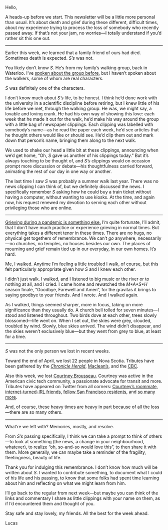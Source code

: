 Hello,

A heads-up before we start. This newsletter will be a little more personal than usual. It’s about death and grief during these different, difficult times, about my experience trying to process the loss of somebody who recently passed away. If that’s not your jam, no worries—I totally understand if you’d rather sit this one out.



---

Earlier this week, we learned that a family friend of ours had died. Sometimes death is expected. _S’s_ was not.

You likely don’t know _S_. He’s from my family’s walking group, back in Waterloo. I’ve [spoken about the group before](https://lucascherkewski.com/hit-and-miss/107-walking-group/), but I haven’t spoken about the walkers, some of whom are real characters.

_S_ was definitely one of the characters.

I don’t know much about _S’s_ life, to be honest. I think he’d done work with the university in a scientific discipline before retiring, but I knew little of his life before we met, through the walking group. He was, we might say, a lovable and loving crank. He had his own way of showing this love: each week that he made it out for the walk, he’d make his way around the group with a little bag of newspaper clippings. Each clipping was labelled with somebody’s name—as he read the paper each week, he’d see articles that he thought others would like or should see. He’d clip them out and mark down that person’s name, bringing them along to the next walk.

We used to shake our head a little bit at these clippings, announcing when we’d get home, “Oh, _S_ gave us another of his clippings today.” But it’s always touching to be thought of, and _S’s_ clippings would on occasion prompt more discussion or debate—his thoughtfulness carried forward, animating the rest of our day in one way or another.

The last time I saw _S_ was probably a summer walk last year.  There was no news clipping I can think of, but we definitely discussed the news. I specifically remember _S_ asking how he could buy a train ticket without having a computer, without wanting to use kiosks. At the time, and again now, his request renewed my devotion to serving each other without privileging those who are online.



---

[Grieving during a pandemic is something else.](https://www.newyorker.com/magazine/2020/05/11/reinventing-grief-in-an-era-of-enforced-isolation) I’m quite fortunate, I’ll admit, that I don’t have much practice or experience grieving in normal times. But everything takes a different tenor in these times. There are no hugs, no physical get togethers of remembrance. We can’t _go_ anywhere, necessarily—no churches, no temples, no houses besides our own. The places of mourning and grief remain tied up in our everyday, in our own homes. It’s hard.

Me, I walked. Anytime I’m feeling a little troubled I walk, of course, but this felt particularly appropriate given how _S_ and I knew each other.

I didn’t just walk. I walked, and I listened to big music or the river or to nothing at all, and I cried. I came home and rewatched the _M\*A\*S\*H_ season finale, “Goodbye, Farewell and Amen”, for the gravitas it brings to saying goodbye to your friends. And I wrote. And I walked again.

As I walked, things seemed sharper, more in focus, taking on more significance than they usually do. A church bell tolled for seven minutes—I stood and listened throughout. Two birds dove at each other, trees slowly blossomed—life went on. When I set out, the skies were grey, clouded, troubled by wind. Slowly, blue skies arrived. The wind didn’t disappear, and the skies weren’t exclusively blue—but they went from grey to blue, at least for a time.



---

_S_ was not the only person we lost in recent weeks.

Toward the end of April, we lost 22 people in Nova Scotia. Tributes have been gathered by the [_Chronicle Herald_](https://www.thechronicleherald.ca/news/local/portraits-of-lives-lost-the-22-victims-of-the-nova-scotia-mass-shooting-439735/), [Maclean’s](https://www.macleans.ca/news/canada/they-were-so-appreciated-and-loved/), and the [CBC](https://www.cbc.ca/news2/interactives/ns-memorial/).

Also this week, we lost [Courtney Brousseau](https://courtneybrousseau.github.io/). Courtney was active in the American civic tech community, a passionate advocate for transit and more. Tributes have appeared on Twitter from all corners: [Courtney’s roommate](https://twitter.com/qkate/status/1257602062579142656), [internet-turned-IRL friends](https://twitter.com/emolyfong/status/1257516416082735104), [fellow San Francisco residents](https://twitter.com/NellieBowles/status/1258054183435087873), and [so many more](https://twitter.com/search?q=Courtney%20Brousseau&src=typed_query).

And, of course, these heavy times are heavy in part because of all the loss—there are so many others.



---

What’re we left with? Memories, mostly, and resolve.

From _S’s_ passing specifically, I think we can take a prompt to think of others—to look at something (the news, a change in your neighbourhood, whatever), to realize “oh, so-and-so would love this”, to then share it with them. More generally, we can maybe take a reminder of the fragility, fleetingness, beauty of life.

Thank you for indulging this remembrance. I don’t know how much will be written about _S_. I wanted to contribute something, to document what I could of his life and his passing, to know that some folks had spent time learning about him and reflecting on what we might learn from him.

I’ll go back to the regular from next week—but maybe you can think of the links and commentary I share as little clippings with your name on them, as if I’d encountered them and thought of you.

Stay safe and stay lovely, my friends. All the best for the week ahead.

Lucas
